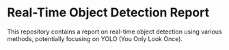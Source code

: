 # Real-Time Object Detection Report

This repository contains a report on real-time object detection using various methods, potentially focusing on YOLO (You Only Look Once).